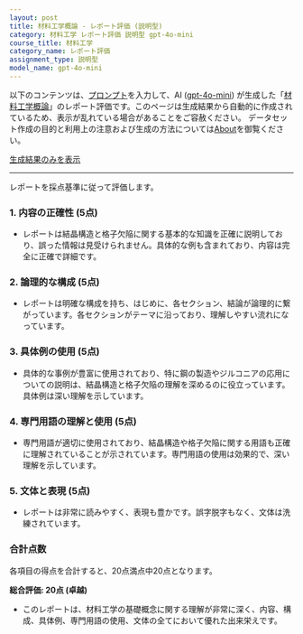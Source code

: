 ```yaml
---
layout: post
title: 材料工学概論 - レポート評価 (説明型)
category: 材料工学 レポート評価 説明型 gpt-4o-mini
course_title: 材料工学
category_name: レポート評価
assignment_type: 説明型
model_name: gpt-4o-mini
---
```


以下のコンテンツは、[プロンプト](file://../../synthetic_assignments/generated/材料工学/gpt-4o-mini/)を入力して、AI ([gpt-4o-mini](contents/gpt-4o-mini)) が生成した「[材料工学概論](/contents/材料工学/)」のレポート評価です。このページは生成結果から自動的に作成されているため、表示が乱れている場合があることをご容赦ください。
データセット作成の目的と利用上の注意および生成の方法については[About](/About)を御覧ください。

[生成結果のみを表示](file://../../synthetic_assignments/generated/材料工学/gpt-4o-mini/)
  

***
  
レポートを採点基準に従って評価します。

### 1. 内容の正確性 (5点)
- レポートは結晶構造と格子欠陥に関する基本的な知識を正確に説明しており、誤った情報は見受けられません。具体的な例も含まれており、内容は完全に正確で詳細です。

### 2. 論理的な構成 (5点)
- レポートは明確な構成を持ち、はじめに、各セクション、結論が論理的に繋がっています。各セクションがテーマに沿っており、理解しやすい流れになっています。

### 3. 具体例の使用 (5点)
- 具体的な事例が豊富に使用されており、特に鋼の製造やジルコニアの応用についての説明は、結晶構造と格子欠陥の理解を深めるのに役立っています。具体例は深い理解を示しています。

### 4. 専門用語の理解と使用 (5点)
- 専門用語が適切に使用されており、結晶構造や格子欠陥に関する用語も正確に理解されていることが示されています。専門用語の使用は効果的で、深い理解を示しています。

### 5. 文体と表現 (5点)
- レポートは非常に読みやすく、表現も豊かです。誤字脱字もなく、文体は洗練されています。

### 合計点数
各項目の得点を合計すると、20点満点中20点となります。

**総合評価: 20点 (卓越)**
- このレポートは、材料工学の基礎概念に関する理解が非常に深く、内容、構成、具体例、専門用語の使用、文体の全てにおいて優れた出来栄えです。

